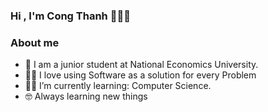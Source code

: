### Hi , I'm Cong Thanh :wave::wave::wave: 
### About me
- 🏫 I am a junior student at National Economics University.
- 🧑‍💻 I love using Software as a solution for every Problem
- 🧑‍🎓 I’m currently learning: Computer Science.
- 🤓 Always learning new things
 

<!--
**ThanhhCongNguyen/ThanhhCongNguyen** is a ✨ _special_ ✨ repository because its `README.md` (this file) appears on your GitHub profile.

Here are some ideas to get you started:

- 🔭 I’m currently working on ...
- 🌱 I’m currently learning ...
- 👯 I’m looking to collaborate on ...
- 🤔 I’m looking for help with ...
- 💬 Ask me about ...
- 📫 How to reach me: ...
- 😄 Pronouns: ...
- ⚡ Fun fact: ...
-->
